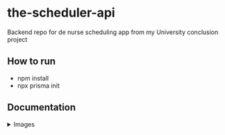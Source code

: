 # the-scheduler-api

Backend repo for de nurse scheduling app from my University conclusion project

## How to run

- npm install
- npx prisma init

## Documentation
<details>
<summary>Images</summary>

### Check more into the assets folder

* Api Overview
![Api overview](./assets/Api%20-%20visão%20macro.png)

* Database diagram
![Api overview](./assets/diagrama-banco-de-dados.png)

* Scheduling sequence diagram
![Api overview](./assets/diagrama-sequencia-dimensionamento.png)
</details>